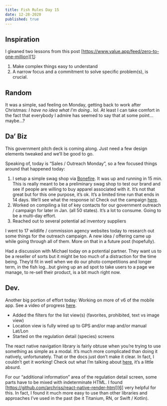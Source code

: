 ```yaml
---
title: Fish Rules Day 15
date: 12-28-2020
published: true
---
```


## Inspiration 

I gleaned two lessons from this post [https://www.value.app/feed/zero-to-one-million][1]:
1. Make complex things easy to understand
2. A narrow focus and a commitment to solve specific problem(s), is crucial.

## Random

It was a simple, sad feeling on Monday, getting back to work after Christmas: _I have no idea what I’m doing._. lol.  At least I can take comfort in the fact that everybody I admire has seemed to say that at some point…maybe…?

## Da’ Biz

This government pitch deck is coming along.  Just need a few design elements tweaked and we’ll be good to go.

Speaking of, today is “Sales / Outreach Monday”, so a few focused things around that happened today:

1. I setup a simple swag shop via [Bonefire][2].  It was up and running in 15 min.  This is really meant to be a preliminary swag shop to test our brand and see if people are willing to buy apparel associated with it.  It’s not that great but for this one purpose, it’s ok.  It’s a limited time run that ends in 14 days.  We’ll see what the response is!  Check out the campaign [here][3].
2. Worked on compiling a list of key contacts for our government outreach / campaign for later in Jan. (all 50 states).  It’s a lot to consume.  Going to be a multi-day effort.
3. Reached out to several potential ad inventory suppliers

I went to 17 wildlife / commission agency websites today to research out some things for the outreach campaign.  A new idea / offering came up while going through all of them.  More on that in a future post (hopefully).

Had a discussion with Michael today on a potential partner. They want us to be a reseller of sorts but it might be too much of a distraction for the time being.  They’d fit in well when we do our photo competitions and longer term, in the fish log…but giving up an ad spot to take users to a page we manage, to re-sell their product, is a bit much right now.

## Dev.

Another big portion of effort today: Working on more of v6 of the mobile app.  See a video of progress [here][4].
- Added the filters for the list view(s) (favorites, prohibited, text vs image view)
- Location view is fully wired up to GPS and/or map and/or manual Lat/Lon
- Started on the regulation detail (species) screens

The react native navigation library is fairly obtuse when you’re trying to use something as simple as a modal.  It’s much more complicated than doing it natively, unfortunately.  That or the docs just don’t make it clear.  In fact, I couldn’t get it working!  Check out what I’m talking about [here][5], it’s a little absurd.

For our “additional information” area of the regulation detail screen, some parts have to be mixed with indeterminate HTML.  I found [https://github.com/archriss/react-native-render-html][6] very helpful for this.  In fact, I found it much more easy to use than other libraries and approaches I’ve used in the past (be it Titanium, RN, or Swift / Kotlin).

[1]:	https://www.value.app/feed/zero-to-one-million
[2]:	https://www.bonfire.com/welcome/524402939b6c4/
[3]:	https://www.bonfire.com/fish-rules-swag/
[4]:	https://twitter.com/rblalock/status/1343671601125085184
[5]:	https://reactnavigation.org/docs/modal
[6]:	https://github.com/archriss/react-native-render-html